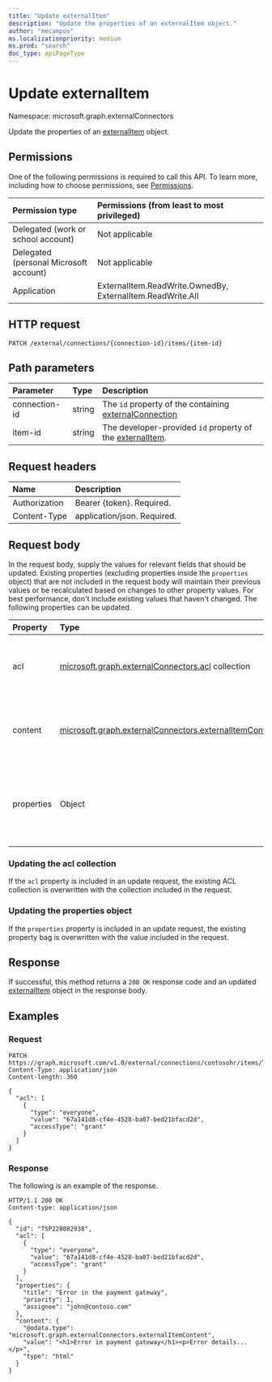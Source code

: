 ```yaml
---
title: "Update externalItem"
description: "Update the properties of an externalItem object."
author: "mecampos"
ms.localizationpriority: medium
ms.prod: "search"
doc_type: apiPageType
---
```


# Update externalItem
Namespace: microsoft.graph.externalConnectors



Update the properties of an [externalItem](../resources/externalconnectors-externalitem.md) object.

## Permissions
One of the following permissions is required to call this API. To learn more, including how to choose permissions, see [Permissions](/graph/permissions-reference).

|Permission type|Permissions (from least to most privileged)|
|:---|:---|
|Delegated (work or school account)|Not applicable|
|Delegated (personal Microsoft account)|Not applicable|
|Application| ExternalItem.ReadWrite.OwnedBy, ExternalItem.ReadWrite.All|

## HTTP request

<!-- { "blockType": "ignored" } -->

```http
PATCH /external/connections/{connection-id}/items/{item-id}
```

## Path parameters

| Parameter     | Type   | Description                                         |
|:--------------|:-------|:----------------------------------------------------|
| connection-id | string | The `id` property of the containing [externalConnection](../resources/externalconnectors-externalconnection.md) |
| item-id       | string | The developer-provided `id` property of the [externalItem](../resources/externalconnectors-externalitem.md). |

## Request headers

| Name          | Description                 |
|:--------------|:----------------------------|
| Authorization | Bearer {token}. Required.   |
| Content-Type  | application/json. Required. |

## Request body

In the request body, supply the values for relevant fields that should be updated. Existing properties (excluding properties inside the `properties` object) that are not included in the request body will maintain their previous values or be recalculated based on changes to other property values. For best performance, don't include existing values that haven't changed. The following properties can be updated.

| Property   | Type                                  | Description               |
|:-----------|:--------------------------------------|:--------------------------|
| acl        | [microsoft.graph.externalConnectors.acl](../resources/externalconnectors-acl.md) collection | An array of access control entries. Each entry specifies the access granted to a user or group. |
| content    | [microsoft.graph.externalConnectors.externalItemContent](../resources/externalconnectors-externalitemcontent.md) | A plain-text representation of the contents of the item. The text in this property is full-text indexed. |
| properties | Object                              | A property bag with the properties of the item. The properties MUST conform to the [schema](../resources/externalconnectors-schema.md) defined for the [externalConnection](../resources/externalconnectors-externalconnection.md). |

### Updating the acl collection

If the `acl` property is included in an update request, the existing ACL collection is overwritten with the collection included in the request.

### Updating the properties object

If the `properties` property is included in an update request, the existing property bag is overwritten with the value included in the request.

## Response

If successful, this method returns a `200 OK` response code and an updated [externalItem](../resources/externalconnectors-externalitem.md) object in the response body.

## Examples

### Request


<!-- {
  "blockType": "request",
  "name": "update_externalitem",
  "@odata.type": "microsoft.graph.externalConnectors.externalItem"
}
-->
``` http
PATCH https://graph.microsoft.com/v1.0/external/connections/contosohr/items/TSP228082938
Content-Type: application/json
Content-length: 360

{
  "acl": [
    {
      "type": "everyone",
      "value": "67a141d8-cf4e-4528-ba07-bed21bfacd2d",
      "accessType": "grant"
    }
  ]
}
```



### Response
The following is an example of the response.

<!-- {
  "blockType": "response",
  "truncated": true,
  "@odata.type": "microsoft.graph.externalConnectors.externalItem"
} -->

```http
HTTP/1.1 200 OK
Content-type: application/json

{
  "id": "TSP228082938",
  "acl": [
    {
      "type": "everyone",
      "value": "67a141d8-cf4e-4528-ba07-bed21bfacd2d",
      "accessType": "grant"
    }
  ],
  "properties": {
    "title": "Error in the payment gateway",
    "priority": 1,
    "assignee": "john@contoso.com"
  },
  "content": {
    "@odata.type": "microsoft.graph.externalConnectors.externalItemContent",
    "value": "<h1>Error in payment gateway</h1><p>Error details...</p>",
    "type": "html"
  }
}
```

<!-- uuid: 16cd6b66-4b1a-43a1-adaf-3a886856ed98
2019-02-04 14:57:30 UTC -->
<!-- {
  "type": "#page.annotation",
  "description": "Update externalitem",
  "keywords": "",
  "section": "documentation",
  "tocPath": "",
  "suppressions": [
    "Error: update_externalitem/properties:\r\n      Referenced type microsoft.graph.object is not defined in the doc set! Potential suggestion: microsoft.graph.directoryObject"
  ]
}-->
